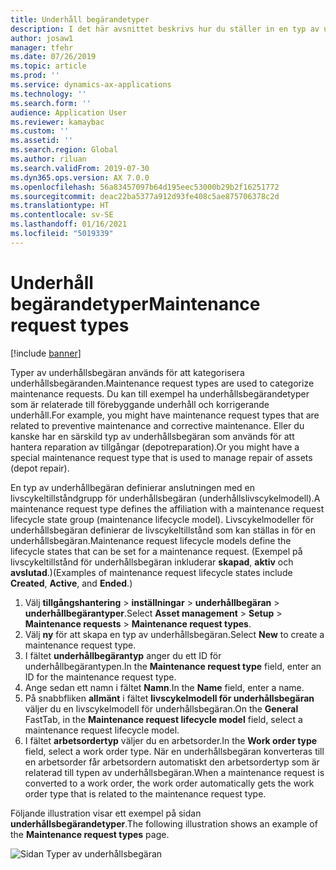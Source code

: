 ```yaml
---
title: Underhåll begärandetyper
description: I det här avsnittet beskrivs hur du ställer in en typ av underhållsbegäran i tillgångshantering.
author: josaw1
manager: tfehr
ms.date: 07/26/2019
ms.topic: article
ms.prod: ''
ms.service: dynamics-ax-applications
ms.technology: ''
ms.search.form: ''
audience: Application User
ms.reviewer: kamaybac
ms.custom: ''
ms.assetid: ''
ms.search.region: Global
ms.author: riluan
ms.search.validFrom: 2019-07-30
ms.dyn365.ops.version: AX 7.0.0
ms.openlocfilehash: 56a83457097b64d195eec53000b29b2f16251772
ms.sourcegitcommit: deac22ba5377a912d93fe408c5ae875706378c2d
ms.translationtype: HT
ms.contentlocale: sv-SE
ms.lasthandoff: 01/16/2021
ms.locfileid: "5019339"
---
```

# <a name="maintenance-request-types"></a><span data-ttu-id="236d6-103">Underhåll begärandetyper</span><span class="sxs-lookup"><span data-stu-id="236d6-103">Maintenance request types</span></span>

[!include [banner](../../includes/banner.md)]

 

<span data-ttu-id="236d6-104">Typer av underhållsbegäran används för att kategorisera underhållsbegäranden.</span><span class="sxs-lookup"><span data-stu-id="236d6-104">Maintenance request types are used to categorize maintenance requests.</span></span> <span data-ttu-id="236d6-105">Du kan till exempel ha underhållsbegärandetyper som är relaterade till förebyggande underhåll och korrigerande underhåll.</span><span class="sxs-lookup"><span data-stu-id="236d6-105">For example, you might have maintenance request types that are related to preventive maintenance and corrective maintenance.</span></span> <span data-ttu-id="236d6-106">Eller du kanske har en särskild typ av underhållsbegäran som används för att hantera reparation av tillgångar (depotreparation).</span><span class="sxs-lookup"><span data-stu-id="236d6-106">Or you might have a special maintenance request type that is used to manage repair of assets (depot repair).</span></span>

<span data-ttu-id="236d6-107">En typ av underhållbegäran definierar anslutningen med en livscykeltillståndgrupp för underhållsbegäran (underhållslivscykelmodell).</span><span class="sxs-lookup"><span data-stu-id="236d6-107">A maintenance request type defines the affiliation with a maintenance request lifecycle state group (maintenance lifecycle model).</span></span> <span data-ttu-id="236d6-108">Livscykelmodeller för underhållsbegäran definierar de livscykeltillstånd som kan ställas in för en underhållsbegäran.</span><span class="sxs-lookup"><span data-stu-id="236d6-108">Maintenance request lifecycle models define the lifecycle states that can be set for a maintenance request.</span></span> <span data-ttu-id="236d6-109">(Exempel på livscykeltillstånd för underhållsbegäran inkluderar **skapad**, **aktiv** och **avslutad**.)</span><span class="sxs-lookup"><span data-stu-id="236d6-109">(Examples of maintenance request lifecycle states include **Created**, **Active**, and **Ended**.)</span></span>

1. <span data-ttu-id="236d6-110">Välj **tillgångshantering** \> **inställningar** \> **underhållbegäran** \> **underhållbegärantyper**.</span><span class="sxs-lookup"><span data-stu-id="236d6-110">Select **Asset management** \> **Setup** \> **Maintenance requests** \> **Maintenance request types**.</span></span>
2. <span data-ttu-id="236d6-111">Välj **ny** för att skapa en typ av underhållsbegäran.</span><span class="sxs-lookup"><span data-stu-id="236d6-111">Select **New** to create a maintenance request type.</span></span>
3. <span data-ttu-id="236d6-112">I fältet **underhållbegärantyp** anger du ett ID för underhållbegärantypen.</span><span class="sxs-lookup"><span data-stu-id="236d6-112">In the **Maintenance request type** field, enter an ID for the maintenance request type.</span></span>
4. <span data-ttu-id="236d6-113">Ange sedan ett namn i fältet **Namn**.</span><span class="sxs-lookup"><span data-stu-id="236d6-113">In the **Name** field, enter a name.</span></span>
5. <span data-ttu-id="236d6-114">På snabbfliken **allmänt** i fältet **livscykelmodell för underhållsbegäran** väljer du en livscykelmodell för underhållsbegäran.</span><span class="sxs-lookup"><span data-stu-id="236d6-114">On the **General** FastTab, in the **Maintenance request lifecycle model** field, select a maintenance request lifecycle model.</span></span>
6. <span data-ttu-id="236d6-115">I fältet **arbetsordertyp** väljer du en arbetsorder.</span><span class="sxs-lookup"><span data-stu-id="236d6-115">In the **Work order type** field, select a work order type.</span></span> <span data-ttu-id="236d6-116">När en underhållsbegäran konverteras till en arbetsorder får arbetsordern automatiskt den arbetsordertyp som är relaterad till typen av underhållsbegäran.</span><span class="sxs-lookup"><span data-stu-id="236d6-116">When a maintenance request is converted to a work order, the work order automatically gets the work order type that is related to the maintenance request type.</span></span>

<span data-ttu-id="236d6-117">Följande illustration visar ett exempel på sidan **underhållsbegärandetyper**.</span><span class="sxs-lookup"><span data-stu-id="236d6-117">The following illustration shows an example of the **Maintenance request types** page.</span></span>

![Sidan Typer av underhållsbegäran](media/07-setup-for-requests.png)

